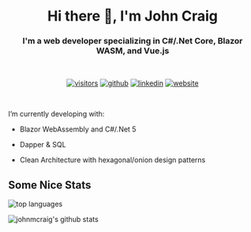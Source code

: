 <h1 align="center"> Hi there 👋, I'm John Craig </h1>

<h3 align="center">I'm a web developer specializing in C#/.Net Core, Blazor WASM, and Vue.js</h3>
<!-- <img src="https://komarev.com/ghpvc/?username=johnmcraig&label=Profile+Views" /> -->
<br/>

<div align="center">

[![visitors](https://vistr.dev/badge?repo=johnmcraig.johnmcraig&corners=square)](https://github.com/johnmcraig/vistr.dev)
[![github](https://img.shields.io/badge/-@johnmcraig-%23181717?style=flat-square&logo=github)](https://github.com/johnmcraig)
[![linkedin](https://img.shields.io/badge/-John%20Craig-blue?style=flat-square&logo=Linkedin&logoColor=white&link=https://www.linkedin.com/in/john-m-craig/)](https://www.linkedin.com/in/johnmcraigjr)
[![website](https://img.shields.io/website?color=0ab9e6&style=flat-square&up_message=jmcraig.net&url=https%3A%2F%2Fwww.jmcraig.net)](https://www.jmcraig.net)
</div>

<br />

I’m currently developing with:

- Blazor WebAssembly and C#/.Net 5

- Dapper & SQL

- Clean Architecture with hexagonal/onion design patterns

## Some Nice Stats

![top languages](https://github-readme-stats.vercel.app/api/top-langs/?username=johnmcraig&theme=tokyonight&layout=compact&hide=html)

![johnmcraig's github stats](https://github-readme-stats.vercel.app/api?username=johnmcraig&show_icons=true&theme=tokyonight)

<!-- ### Where You Can Find Me
[![Twitter](https://raw.githubusercontent.com/MikeCodesDotNET/MikeCodesDotNET/a8abbf37441f3253f74ea255a47f289208d7568c/Resources/twitter.svg)](https://twitter.com/ExceptionNotFnd) [![LinkedIn](https://raw.githubusercontent.com/MikeCodesDotNET/MikeCodesDotNET/a8abbf37441f3253f74ea255a47f289208d7568c/Resources/linkedIn.svg)](https://www.linkedin.com/in/matthew-jones-b7879b155/) 

### What I Do
![C# and .NET](https://raw.githubusercontent.com/MikeCodesDotNET/ColoredBadges/master/svg/dev/languages/csharp_dotnet.svg)  ![HTML](https://raw.githubusercontent.com/MikeCodesDotNET/ColoredBadges/master/svg/dev/languages/html.svg) ![JavaScript](https://raw.githubusercontent.com/MikeCodesDotNET/ColoredBadges/master/svg/dev/languages/js.svg) ![Web Development](https://raw.githubusercontent.com/MikeCodesDotNET/ColoredBadges/master/svg/dev/misc/web.svg)

### What I Use
![Visual Studio](https://raw.githubusercontent.com/MikeCodesDotNET/ColoredBadges/master/svg/dev/tools/visualstudio.svg) ![jQuery](https://raw.githubusercontent.com/MikeCodesDotNET/ColoredBadges/master/svg/dev/frameworks/jquery.svg) ![Bootstrap](https://github.com/MikeCodesDotNET/ColoredBadges/raw/master/svg/dev/frameworks/bootstrap.svg) ![DigitalOcean](https://raw.githubusercontent.com/MikeCodesDotNET/ColoredBadges/master/svg/dev/services/digitalocean.svg) ![NuGet](https://github.com/MikeCodesDotNET/ColoredBadges/raw/master/svg/dev/services/nuget.svg) -->
